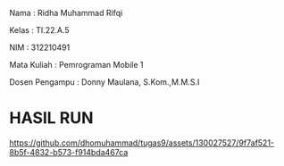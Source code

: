 Nama : Ridha Muhammad Rifqi

Kelas : TI.22.A.5

NIM : 312210491

Mata Kuliah : Pemrograman Mobile 1

Dosen Pengampu : Donny Maulana, S.Kom.,M.M.S.I


# HASIL RUN







https://github.com/dhomuhammad/tugas9/assets/130027527/9f7af521-8b5f-4832-b573-f914bda467ca











